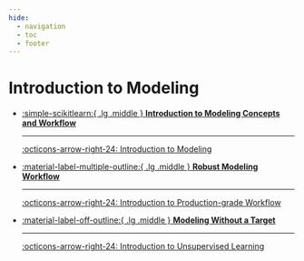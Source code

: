 ```yaml
---
hide:
  - navigation
  - toc
  - footer
---
```

# Introduction to Modeling

<div class="grid cards" markdown>


-   [:simple-scikitlearn:{ .lg .middle } __Introduction to Modeling Concepts and Workflow__](modeling-concepts-workflow/index.md)

    ---

    [:octicons-arrow-right-24: Introduction to Modeling](modeling-concepts-workflow/modeling-intro.md)

-   [:material-label-multiple-outline:{ .lg .middle } __Robust Modeling Workflow__](robust-modeling-workflow/index.md)

    ---

    [:octicons-arrow-right-24: Introduction to Production-grade Workflow ](robust-modeling-workflow/robust-modeling-workflow.md)

-   [:material-label-off-outline:{ .lg .middle } __Modeling Without a Target__](modeling-without-target/index.md)

    ---

    [:octicons-arrow-right-24: Introduction to Unsupervised Learning](modeling-without-target/unsupervised-learning.md)

</div>
